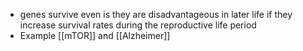  - genes survive even is they are disadvantageous in later life if  they increase survival rates during the reproductive life period
 - Example [[mTOR]] and [[Alzheimer]]